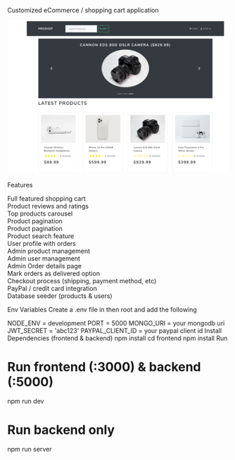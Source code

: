 Customized eCommerce / shopping cart application

![Image](homescreen.png)

Features

Full featured shopping cart<br/>
Product reviews and ratings<br/>
Top products carousel<br/>
Product pagination<br/>
Product pagination<br/>
Product search feature<br/>
User profile with orders<br/>
Admin product management<br/>
Admin user management<br/>
Admin Order details page<br/>
Mark orders as delivered option<br/>
Checkout process (shipping, payment method, etc)<br/>
PayPal / credit card integration<br/>
Database seeder (products & users)<br/>

Env Variables
Create a .env file in then root and add the following

NODE_ENV = development
PORT = 5000
MONGO_URI = your mongodb uri
JWT_SECRET = 'abc123'
PAYPAL_CLIENT_ID = your paypal client id
Install Dependencies (frontend & backend)
npm install
cd frontend
npm install
Run

# Run frontend (:3000) & backend (:5000)

npm run dev

# Run backend only

npm run server

